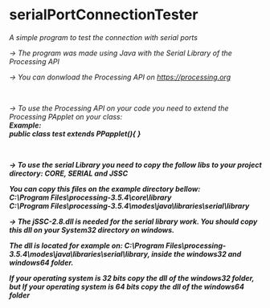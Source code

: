 # serialPortConnectionTester
<h6>A simple program to test the connection with serial ports</6>
<br>
<p>-> The program was made using Java with the Serial Library of the Processing API</p>
<p>-> You can donwload the Processing API on <a href ="https://processing.org/">https://processing.org</a></p>
<br>
<p>-> To use the Processing API on your code you need to extend the Processing PApplet on your class: <br>
  <b>Example:<b><br>
  public class test extends PPapplet(){
  }
</p>
<br>
<p>-> To use the serial Library you need to copy the follow libs to your project directory: CORE, SERIAL and JSSC<br>

  You can copy this files on the example directory bellow: 
  <br>
  C:\Program Files\processing-3.5.4\core\library<br>
  C:\Program Files\processing-3.5.4\modes\java\libraries\serial\library
  <br>
  </p>
<p>-> The jSSC-2.8.dll is needed for the serial library work. You should copy this dll on your System32 directory on windows. </p><p>The dll is located for example on: C:\Program Files\processing-3.5.4\modes\java\libraries\serial\library, inside the windows32 and windows64 folder.</p><p> If your operating system is 32 bits copy the dll of the windows32 folder, but If your operating system is 64 bits copy the dll of the windows64 folder</p>  
  
